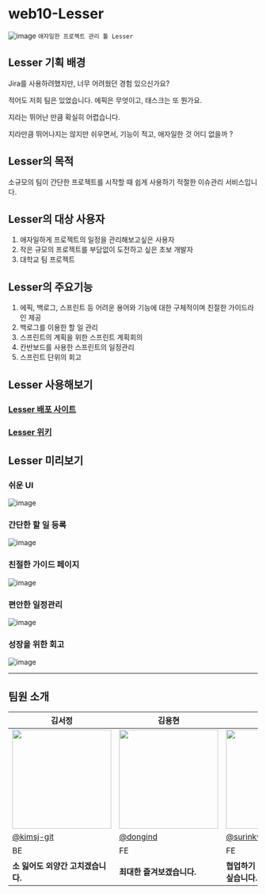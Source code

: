 # web10-Lesser

![image](https://github.com/choyoungwoo9/problem_solve/assets/66576231/c0e71a57-384f-4b5f-b5ab-2724e0e465ed)
`애자일한 프로젝트 관리 툴 Lesser`

## Lesser 기획 배경

Jira를 사용하려했지만, 너무 어려웠던 경험 있으신가요?

적어도 저희 팀은 있었습니다. 에픽은 무엇이고, 태스크는 또 뭔가요.

지라는 뛰어난 만큼 확실히 어렵습니다.

지라만큼 뛰어나지는 않지만 쉬우면서, 기능이 적고, 애자일한 것 어디 없을까 ?

## Lesser의 목적

소규모의 팀이 간단한 프로젝트를 시작할 때 쉽게 사용하기 적절한 이슈관리 서비스입니다.

## Lesser의 대상 사용자

1. 애자일하게 프로젝트의 일정을 관리해보고싶은 사용자
2. 작은 규모의 프로젝트를 부담없이 도전하고 싶은 초보 개발자
3. 대학교 팀 프로젝트

## Lesser의 주요기능

1. 에픽, 백로그, 스프린트 등 어려운 용어와 기능에 대한 구체적이며 친절한 가이드라인 제공
2. 백로그를 이용한 할 일 관리
3. 스프린트의 계획을 위한 스프린트 계획회의
4. 칸반보드를 사용한 스프린트의 일정관리
5. 스프린트 단위의 회고

## Lesser 사용해보기

### [Lesser 배포 사이트](https://lesser-project.site/login)
### [Lesser 위키](https://github.com/boostcampwm2023/web10-Lesser/wiki) <br>

## Lesser 미리보기

### 쉬운 UI
![image](https://github.com/choyoungwoo9/problem_solve/assets/66576231/96f0d054-94a0-4346-951e-214f5aaba8ec)

### 간단한 할 일 등록
![image](https://github.com/choyoungwoo9/problem_solve/assets/66576231/b0a99996-1f60-4f60-8e38-e2983e9949c5)

### 친절한 가이드 페이지
![image](https://github.com/choyoungwoo9/problem_solve/assets/66576231/1925f2f4-fc49-4ac0-adc0-cfe11c8c530a)

### 편안한 일정관리
![image](https://github.com/choyoungwoo9/problem_solve/assets/66576231/f1eee091-9f13-48c7-ba40-3fd270d51582)

### 성장을 위한 회고
![image](https://github.com/choyoungwoo9/problem_solve/assets/66576231/ae7fd492-83e9-4dc9-9613-e3b750a94598)

---
## 팀원 소개

<table align=center>
    <thead>
        <tr >
            <th style="text-align:center;" >김서정</th>
            <th style="text-align:center;" >김용현</th>
            <th style="text-align:center;" >권수린</th>
            <th style="text-align:center;" >조영우</th>
            <th style="text-align:center;" >백승민</th>
        </tr>
    </thead>
    <tbody>
        <tr>
            <td><img width="200" src="https://avatars.githubusercontent.com/u/109324498?v=4" /> </td>
            <td><img width="200" src="https://avatars.githubusercontent.com/u/109324473?v=4" /></td>
            <td><img width="200" src="https://avatars.githubusercontent.com/u/97649327?v=4" /></td>
            <td><img width="200" src="https://avatars.githubusercontent.com/u/66576231?v=4" /></td>
            <td><img width="200" src="https://avatars.githubusercontent.com/u/84658111?v=4" /></td>
        </tr>
        <tr>
            <td><a href="https://github.com/kimsj-git">@kimsj-git</a></td>
            <td><a href="https://github.com/dongind">@dongind</a></td>
            <td><a                   href="https://github.com/surinkwon">@surinkwon</a></td>
            <td><a href="https://github.com/choyoungwoo9">@choyoungwoo9</a></td>
            <td><a href="https://github.com/whiteseungmin">@whiteseungmin</a></td>
        </tr>
        <tr>
            <td>BE</td>
            <td>FE</td>
            <td>FE</td>
            <td>BE, 팀장</td>
            <td>FE</td>
        </tr>
        <tr>
            <td width="200"><b>소 잃어도 외양간 고치겠습니다.</b></td>
            <td width="200"><b>최대한 즐겨보겠습니다.</b></td>
            <td width="200"><b>협업하기 좋은 개발자가 되고 싶습니다.</b></td>
            <td width="200"><b>근본있는 개발자가 되고 싶습니다.</b></td>
            <td width="200"><b>기초탄탄 개발자</b></td>
        </tr>
    </tbody>
</table>


